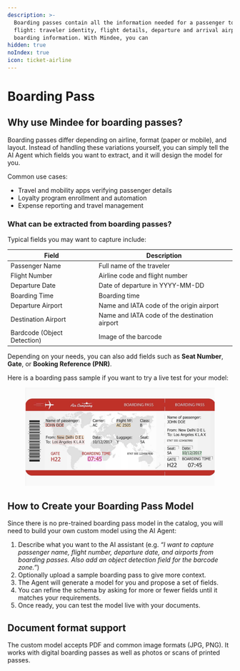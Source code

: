 ```yaml
---
description: >-
  Boarding passes contain all the information needed for a passenger to access a
  flight: traveler identity, flight details, departure and arrival airports, and
  boarding information. With Mindee, you can
hidden: true
noIndex: true
icon: ticket-airline
---
```


# Boarding Pass

## Why use Mindee for boarding passes?

Boarding passes differ depending on airline, format (paper or mobile), and layout. Instead of handling these variations yourself, you can simply tell the AI Agent which fields you want to extract, and it will design the model for you.

Common use cases:

* Travel and mobility apps verifying passenger details
* Loyalty program enrollment and automation
* Expense reporting and travel management

### What can be extracted from boarding passes?

Typical fields you may want to capture include:

| Field                       | Description                                   |
| --------------------------- | --------------------------------------------- |
| Passenger Name              | Full name of the traveler                     |
| Flight Number               | Airline code and flight number                |
| Departure Date              | Date of departure in YYYY-MM-DD               |
| Boarding Time               | Boarding time                                 |
| Departure Airport           | Name and IATA code of the origin airport      |
| Destination Airport         | Name and IATA code of the destination airport |
| Bardcode (Object Detection) | Image of the barcode                          |

Depending on your needs, you can also add fields such as **Seat Number**, **Gate**, or **Booking Reference (PNR)**.

Here is a boarding pass sample if you want to try a live test for your model:

<figure><img src="../.gitbook/assets/boarding-pass-sample.png" alt="the image of a boarding pass of John Doe"><figcaption></figcaption></figure>



## How to Create your Boarding Pass Model

Since there is no pre-trained boarding pass model in the catalog, you will need to build your own custom model using the AI Agent:

1. Describe what you want to the AI assistant (e.g. _“I want to capture passenger name, flight number, departure date, and airports from boarding passes. Also add an object detection field for the barcode zone.”_)
2. Optionally upload a sample boarding pass to give more context.
3. The Agent will generate a model for you and propose a set of fields.
4. You can refine the schema by asking for more or fewer fields until it matches your requirements.
5. Once ready, you can test the model live with your documents.

## Document format support

The custom model accepts PDF and common image formats (JPG, PNG). It works with digital boarding passes as well as photos or scans of printed passes.

